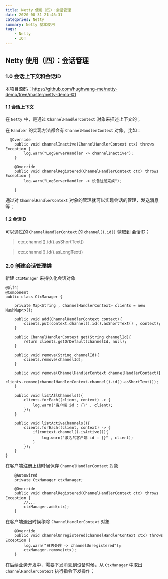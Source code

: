 ```yaml
---
title: Netty 使用（四）：会话管理
date: 2020-08-31 21:46:31
categories: Netty
summary: Netty 基本使用
tags:
    - Netty
    - IOT
---
```


## Netty 使用（四）：会话管理

### 1.0 会话上下文和会话ID

 本项目源码：https://github.com/hughwang-me/netty-demo/tree/master/netty-demo-01

#### 1.1 会话上下文
在 `Netty` 中，是通过 `ChannelHandlerContext` 对象来描述上下文的；

在 `Handler` 的实现方法都会有 `ChannelHandlerContext` 对象，比如：
```
  @Override
    public void channelInactive(ChannelHandlerContext ctx) throws Exception {
        log.warn("LogServerHandler -> channelInactive");
    }

    @Override
    public void channelRegistered(ChannelHandlerContext ctx) throws Exception {
        log.warn("LogServerHandler -> 设备注册完成");

    }
```
通过对 `ChannelHandlerContext` 对象的管理就可以实现会话的管理，发送消息等；

#### 1.2 会话ID

可以通过的 `ChannelHandlerContext` 的 `channel().id()` 获取到 会话ID；
> ctx.channel().id().asShortText()

> ctx.channel().id().asLongText()

### 2.0 创建会话管理类
新建 `CtxManager` 来持久化会话对象
```
@Slf4j
@Component
public class CtxManager {

    private Map<String , ChannelHandlerContext> clients = new HashMap<>();

    public void add(ChannelHandlerContext context){
        clients.put(context.channel().id().asShortText() , context);
    }

    public ChannelHandlerContext get(String channelId){
        return clients.getOrDefault(channelId, null);
    }

    public void remove(String channelId){
        clients.remove(channelId);
    }

    public void remove(ChannelHandlerContext channelHandlerContext){
        clients.remove(channelHandlerContext.channel().id().asShortText());
    }

    public void listAllChannels(){
        clients.forEach((client, context) -> {
            log.warn("客户端 id : {}" , client);
        });
    }

    public void listActiveChannels(){
        clients.forEach((client, context) -> {
            if(context.channel().isActive()){
                log.warn("激活的客户端 id : {}" , client);
            }
        });
    }
}
```
在客户端注册上线时候保存 `ChannelHandlerContext` 对象
```
    @Autowired
    private CtxManager ctxManager;

    @Override
    public void channelRegistered(ChannelHandlerContext ctx) throws Exception {
        //...
        ctxManager.add(ctx);
    }
```

在客户端退出时候移除 `ChannelHandlerContext` 对象
```
    @Override
    public void channelUnregistered(ChannelHandlerContext ctx) throws Exception {
        log.warn("日志处理 -> channelUnregistered");
        ctxManager.remove(ctx);
    }
```

在后续业务开发中，需要下发消息到设备时候，从 `CtxManager` 中取出 `ChannelHandlerContext` 执行指令下发操作；
